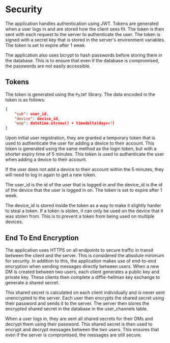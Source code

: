 # Security

The application handles authentication using JWT. Tokens are generated when a user logs in and are stored how the client 
sees fit. The token is then sent with each request to the server to authenticate the user. The token is signed with a
secret key that is stored in the server's environment variables. The token is set to expire after 1 week. 

The application also uses bcrypt to hash passwords before storing them in the database. This is to ensure that even if the
database is compromised, the passwords are not easily accessible.

## Tokens

The token is generated using the `PyJWT` library. The data encoded in the token is as follows:
```json
{
    "sub": user_id,
    "device": device_id,
    "exp": datetime.utcnow() + timedelta(days=7)
}
```

Upon initial user registration, they are granted a temporary token that is used to authenticate the user for adding a 
device to their account. This token is generated using the same method as the login token, but with a shorter expiry time
of 5 minutes. This token is used to authenticate the user when adding a device to their account.

If the user does not add a device to their account within the 5 minutes, they will need to log in again to get a new
token.

The user_id is the id of the user that is logged in and the device_id is the id of the device that the user is logged in
on. The token is set to expire after 1 week.

The device_id is stored inside the token as a way to make it slightly harder to steal a token. If a token is stolen, it
can only be used on the device that it was stolen from. This is to prevent a token from being used on multiple devices.

## End To End Encryption

The application uses HTTPS on all endpoints to secure traffic in transit between the client and the server. This is 
considered the absolute minimum for security. In addition to this, the application makes use of end-to-end encryption 
when sending messages directly between users. When a new DM is created between two users, each client generates a 
public key and private key. These clients then complete a diffie-hellman key exchange to generate a shared secret.

This shared secret is calculated on each client individually and is never sent unencrypted to the server. Each user then 
encrypts the shared secret using their password and sends it to the server. The server then stores the encrypted shared
secret in the database in the user_channels table. 

When a user logs in, they are sent all shared secrets for their DMs and decrypt them using their password. This shared
secret is then used to encrypt and decrypt messages between the two users. This ensures that even if the server is
compromised, the messages are still secure.

